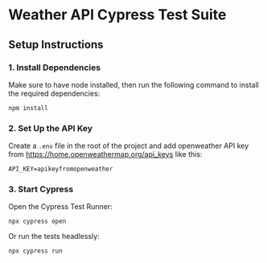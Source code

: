 
# Weather API Cypress Test Suite

## Setup Instructions

### 1. Install Dependencies

Make sure to have node installed, then run the following command to install the required dependencies:

```
npm install
```
### 2. Set Up the API Key

Create a `.env` file in the root of the project and add openweather API key from https://home.openweathermap.org/api_keys like this: 

`API_KEY=apikeyfromopenweather` 

### 3. Start Cypress

Open the Cypress Test Runner:

```
npx cypress open
```

Or run the tests headlessly:

```
npx cypress run
```